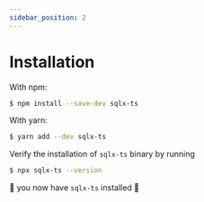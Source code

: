 ```yaml
---
sidebar_position: 2
---
```


# Installation

With npm:

```bash
$ npm install --save-dev sqlx-ts
```

With yarn:

```bash
$ yarn add --dev sqlx-ts
```

Verify the installation of `sqlx-ts` binary by running

```bash
$ npx sqlx-ts --version
```

🚀 you now have `sqlx-ts` installed 🚀